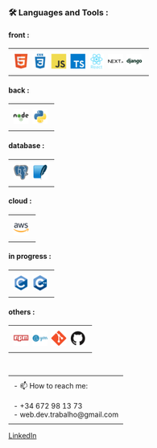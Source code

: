 ### :hammer_and_wrench: Languages and Tools :

#### front :

<div>
  <table>
    <tr>
      <td style="padding: 10px;">
        <img src="https://github.com/devicons/devicon/blob/master/icons/html5/html5-original.svg" title="HTML5" alt="HTML" width="30" height="30"/>&nbsp;
        <img src="https://github.com/devicons/devicon/blob/master/icons/css3/css3-plain-wordmark.svg"  title="CSS3" alt="CSS" width="30" height="30"/>&nbsp;
        <img src="https://github.com/devicons/devicon/blob/master/icons/javascript/javascript-original.svg" title="JavaScript" alt="JavaScript" width="30" height="30"/>&nbsp;
        <img src="https://github.com/devicons/devicon/blob/master/icons/typescript/typescript-original.svg" title="Typescript" alt="Typescript" width="30" height="30"/>&nbsp;
        <img src="https://github.com/devicons/devicon/blob/master/icons/react/react-original-wordmark.svg" title="React" alt="React" width="30" height="30"/>&nbsp;
        <img src="https://github.com/devicons/devicon/blob/master/icons/nextjs/nextjs-original-wordmark.svg" style="background-color: #ebebeb;" title="Nextjs" alt="Nextjs" width="30" height="30"/>&nbsp;
        <img src="https://github.com/devicons/devicon/blob/master/icons/django/django-plain-wordmark.svg" title="Django" alt="Django" width="30" height="30"/>&nbsp;
      </td>
    </tr>
  </table>
</div>

#### back :

<div>
  <table>
    <tr>
      <td style="padding: 10px;">
        <img src="https://github.com/devicons/devicon/blob/master/icons/nodejs/nodejs-original-wordmark.svg" title="NodeJS" alt="NodeJS" width="30" height="30"/>&nbsp;
        <img src="https://github.com/devicons/devicon/blob/master/icons/python/python-original.svg" title="Python" alt="Python" width="30" height="30"/>&nbsp;
      </td>
    </tr>
  </table>
</div>

#### database :

<div>
  <table>
    <tr>
      <td style="padding: 10px;">
        <img src="https://github.com/devicons/devicon/blob/master/icons/postgresql/postgresql-original.svg" title="PostgreSQL"  alt="PostgreSQL" width="30" height="30"/>&nbsp;
        <img src="https://github.com/devicons/devicon/blob/master/icons/sqlite/sqlite-original.svg" title="SQLite"  alt="SQLite" width="30" height="30"/>&nbsp;
      </td>
    </tr>
  </table>
</div>

#### cloud :

<div>
  <table>
    <tr>
      <td style="padding: 10px;">
        <img src="https://github.com/devicons/devicon/blob/master/icons/amazonwebservices/amazonwebservices-original-wordmark.svg" title="AmazonWebServices"  alt="AmazonWebServices" width="30" height="30"/>&nbsp;
      </td>
    </tr>
  </table>
</div>

#### in progress :

<div>
  <table>
    <tr>
      <td style="padding: 10px;">
        <img src="https://github.com/devicons/devicon/blob/master/icons/c/c-original.svg" title="C"  alt="C" width="30" height="30"/>&nbsp;
        <img src="https://github.com/devicons/devicon/blob/master/icons/cplusplus/cplusplus-original.svg" title="C++"  alt="C++" width="30" height="30"/>&nbsp;
      </td>
    </tr>
  </table>
</div>

#### others :

<div>
  <table>
    <tr>
      <td style="padding: 10px;">
        <img src="https://github.com/devicons/devicon/blob/master/icons/npm/npm-original-wordmark.svg" title="npm"  alt="npm" width="30" height="30"/>&nbsp;
        <img src="https://github.com/devicons/devicon/blob/master/icons/yarn/yarn-original-wordmark.svg" title="yarn"  alt="yarn" width="30" height="30"/>&nbsp;
        <img src="https://github.com/devicons/devicon/blob/master/icons/git/git-original.svg" title="git"  alt="git" width="30" height="30"/>&nbsp;
        <img src="https://github.com/devicons/devicon/blob/master/icons/github/github-original.svg" title="github"  alt="github" width="30" height="30"/>&nbsp;
      </td>
    </tr>
  </table>
</div>

<br />

<table>
  <tr>
    <td style="padding: 10px;">
      - 📫 How to reach me: <br /> <br />
        - +34 672 98 13 73 <br />
        - web.dev.trabalho@gmail.com <br />
    </td>
  </tr>
</table> 

[LinkedIn](https://www.linkedin.com/in/leonardo-coutinho-programador/)

<!--
**leonardo-coutinho-dev/leonardo-coutinho-dev** is a ✨ _special_ ✨ repository because its `README.md` (this file) appears on your GitHub profile.

Here are some ideas to get you started:

- 🔭 I’m currently working on ...
- 🌱 I’m currently learning ...
- 👯 I’m looking to collaborate on ...
- 🤔 I’m looking for help with ...
- 💬 Ask me about ...
- 📫 How to reach me: ...
- 😄 Pronouns: ...
- ⚡ Fun fact: ...
-->
